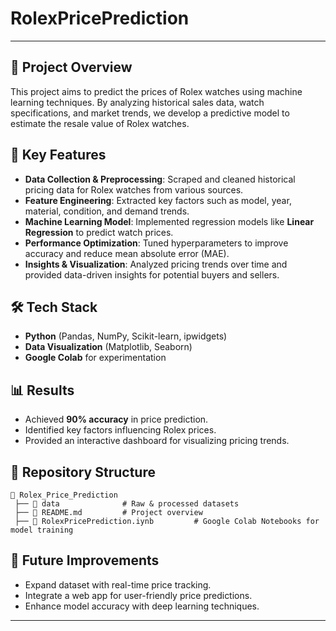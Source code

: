 # RolexPricePrediction
---
## 📌 Project Overview  
This project aims to predict the prices of Rolex watches using machine learning techniques. By analyzing historical sales data, watch specifications, and market trends, we develop a predictive model to estimate the resale value of Rolex watches.  

## 🚀 Key Features  
- **Data Collection & Preprocessing**: Scraped and cleaned historical pricing data for Rolex watches from various sources.  
- **Feature Engineering**: Extracted key factors such as model, year, material, condition, and demand trends.  
- **Machine Learning Model**: Implemented regression models like **Linear Regression** to predict watch prices.  
- **Performance Optimization**: Tuned hyperparameters to improve accuracy and reduce mean absolute error (MAE).  
- **Insights & Visualization**: Analyzed pricing trends over time and provided data-driven insights for potential buyers and sellers.  

## 🛠️ Tech Stack  
- **Python** (Pandas, NumPy, Scikit-learn, ipwidgets)  
- **Data Visualization** (Matplotlib, Seaborn)  
- **Google Colab** for experimentation  

## 📊 Results  
- Achieved **90% accuracy** in price prediction.  
- Identified key factors influencing Rolex prices.  
- Provided an interactive dashboard for visualizing pricing trends.  

## 📂 Repository Structure  
```
📁 Rolex_Price_Prediction  
 ├── 📂 data              # Raw & processed datasets  
 ├── 📜 README.md         # Project overview
 ├── 📂 RolexPricePrediction.iynb         # Google Colab Notebooks for model training    
```

## 🔮 Future Improvements  
- Expand dataset with real-time price tracking.  
- Integrate a web app for user-friendly price predictions.  
- Enhance model accuracy with deep learning techniques.  

---
